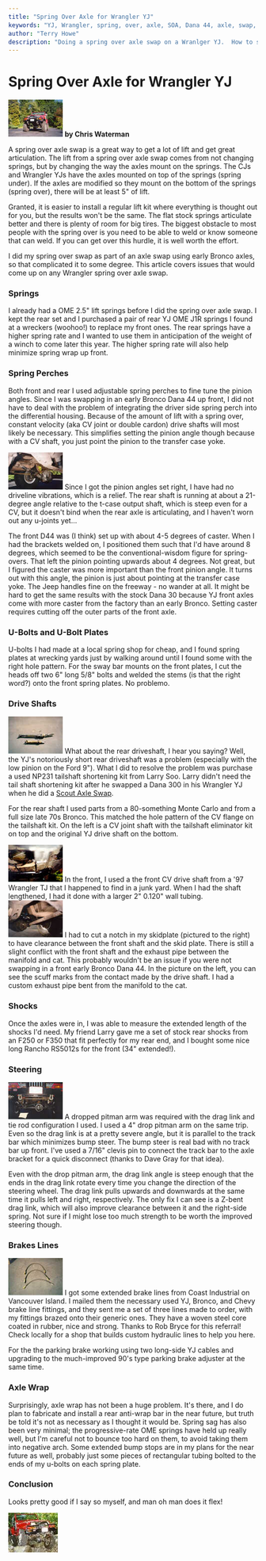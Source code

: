 ```yaml
---
title: "Spring Over Axle for Wrangler YJ"
keywords: "YJ, Wrangler, spring, over, axle, SOA, Dana 44, axle, swap, upgrade, Ford 9"
author: "Terry Howe"
description: "Doing a spring over axle swap on a Wranlger YJ.  How to swap a Dana 44 and Ford 9 inch from an early Bronco into a Jeep Wrangler YJ."
---
```

# Spring Over Axle for Wrangler YJ

[![Yet another view](../../../img/axle/upgrades/fordeb/homedwn_.jpg)](../../../img/axle/upgrades/fordeb/homedwn.jpg)
**by Chris Waterman**

A spring over axle swap is a great way to get a lot of lift and get great articulation. The lift from a spring over axle swap comes from not changing springs, but by changing the way the axles mount on the springs. The CJs and Wrangler YJs have the axles mounted on top of the springs (spring under). If the axles are modified so they mount on the bottom of the springs (spring over), there will be at least 5" of lift.

Granted, it is easier to install a regular lift kit where everything is thought out for you, but the results won't be the same. The flat stock springs articulate better and there is plenty of room for big tires. The biggest obstacle to most people with the spring over is you need to be able to weld or know someone that can weld. If you can get over this hurdle, it is well worth the effort.

I did my spring over swap as part of an axle swap using early Bronco axles, so that complicated it to some degree. This article covers issues that would come up on any Wrangler spring over axle swap.

### Springs

I already had a OME 2.5" lift springs before I did the spring over axle swap. I kept the rear set and I purchased a pair of rear YJ OME J1R springs I found at a wreckers (woohoo!) to replace my front ones. The rear springs have a higher spring rate and I wanted to use them in anticipation of the weight of a winch to come later this year. The higher spring rate will also help minimize spring wrap up front.

### Spring Perches

Both front and rear I used adjustable spring perches to fine tune the pinion angles. Since I was swapping in an early Bronco Dana 44 up front, I did not have to deal with the problem of integrating the driver side spring perch into the differential housing. Because of the amount of lift with a spring over, constant velocity (aka CV joint or double cardon) drive shafts will most likely be necessary. This simplifies setting the pinion angle though because with a CV shaft, you just point the pinion to the transfer case yoke.

[![Rear shock bracket and driveshaft detail](../../../img/axle/upgrades/fordeb/rrshaft_.jpg)](../../../img/axle/upgrades/fordeb/rrshaft.jpg) Since I got the pinion angles set right, I have had no driveline vibrations, which is a relief. The rear shaft is running at about a 21-degree angle relative to the t-case output shaft, which is steep even for a CV, but it doesn't bind when the rear axle is articulating, and I haven't worn out any u-joints yet...

The front D44 was (I think) set up with about 4-5 degrees of caster. When I had the brackets welded on, I positioned them such that I'd have around 8 degrees, which seemed to be the conventional-wisdom figure for spring-overs. That left the pinion pointing upwards about 4 degrees. Not great, but I figured the caster was more important than the front pinion angle. It turns out with this angle, the pinion is just about pointing at the transfer case yoke. The Jeep handles fine on the freeway - no wander at all. It might be hard to get the same results with the stock Dana 30 because YJ front axles come with more caster from the factory than an early Bronco. Setting caster requires cutting off the outer parts of the front axle.

### U-Bolts and U-Bolt Plates

U-bolts I had made at a local spring shop for cheap, and I found spring plates at wrecking yards just by walking around until I found some with the right hole pattern. For the sway bar mounts on the front plates, I cut the heads off two 6" long 5/8" bolts and welded the stems (is that the right word?) onto the front spring plates. No problemo.

### Drive Shafts

[![New (to me) Bronco shaft w/ Currie kit vs old POS YJ shaft](../../../img/axle/upgrades/fordeb/dshafts_.jpg)](../../../img/axle/upgrades/fordeb/dshafts.jpg) What about the rear driveshaft, I hear you saying? Well, the YJ's notoriously short rear driveshaft was a problem (especially with the low pinion on the Ford 9"). What I did to resolve the problem was purchase a used NP231 tailshaft shortening kit from Larry Soo. Larry didn't need the tail shaft shortening kit after he swapped a Dana 300 in his Wrangler YJ when he did a [Scout Axle Swap](/axle/upgrades/ihscout/).

For the rear shaft I used parts from a 80-something Monte Carlo and from a full size late 70s Bronco. This matched the hole pattern of the CV flange on the tailshaft kit. On the left is a CV joint shaft with the tailshaft eliminator kit on top and the original YJ drive shaft on the bottom.

[![Notch cut in skidplate for driveshaft clearance](../../../img/axle/upgrades/fordeb/tcnotch_.jpg)](../../../img/axle/upgrades/fordeb/tcnotch.jpg) In the front, I used a the front CV drive shaft from a '97 Wrangler TJ that I happened to find in a junk yard. When I had the shaft lengthened, I had it done with a larger 2" 0.120" wall tubing. [![Note the scuff marks - a new exhaust pipe is a must](../../../img/axle/upgrades/fordeb/conflct_.jpg)](../../../img/axle/upgrades/fordeb/conflct.jpg) I had to cut a notch in my skidplate (pictured to the right) to have clearance between the front shaft and the skid plate. There is still a slight conflict with the front shaft and the exhaust pipe between the manifold and cat. This probably wouldn't be an issue if you were not swapping in a front early Bronco Dana 44. In the picture on the left, you can see the scuff marks from the contact made by the drive shaft. I had a custom exhaust pipe bent from the manifold to the cat.

### Shocks

Once the axles were in, I was able to measure the extended length of the shocks I'd need. My friend Larry gave me a set of stock rear shocks from an F250 or F350 that fit perfectly for my rear end, and I bought some nice long Rancho RS5012s for the front (34" extended!).

### Steering

[![The track bar and drag link turned out close to parallel](../../../img/axle/upgrades/fordeb/frtdark_.jpg)](../../../img/axle/upgrades/fordeb/frtdark.jpg) A dropped pitman arm was required with the drag link and tie rod configuration I used. I used a 4" drop pitman arm on the same trip. Even so the drag link is at a pretty severe angle, but it is parallel to the track bar which minimizes bump steer. The bump steer is real bad with no track bar up front. I've used a 7/16" clevis pin to connect the track bar to the axle bracket for a quick disconnect (thanks to Dave Gray for that idea).

Even with the drop pitman arm, the drag link angle is steep enough that the ends in the drag link rotate every time you change the direction of the steering wheel. The drag link pulls upwards and downwards at the same time it pulls left and right, respectively. The only fix I can see is a Z-bent drag link, which will also improve clearance between it and the right-side spring. Not sure if I might lose too much strength to be worth the improved steering though.

### Brakes Lines

[![Custom brake lines](../../../img/axle/upgrades/fordeb/brkline_.jpg)](../../../img/axle/upgrades/fordeb/brkline.jpg) I got some extended brake lines from Coast Industrial on Vancouver Island. I mailed them the necessary used YJ, Bronco, and Chevy brake line fittings, and they sent me a set of three lines made to order, with my fittings brazed onto their generic ones. They have a woven steel core coated in rubber, nice and strong. Thanks to Rob Bryce for this referral! Check locally for a shop that builds custom hydraulic lines to help you here.

For the the parking brake working using two long-side YJ cables and upgrading to the much-improved 90's type parking brake adjuster at the same time.

### Axle Wrap

Surprisingly, axle wrap has not been a huge problem. It's there, and I do plan to fabricate and install a rear anti-wrap bar in the near future, but truth be told it's not as necessary as I thought it would be. Spring sag has also been very minimal; the progressive-rate OME springs have held up really well, but I'm careful not to bounce too hard on them, to avoid taking them into negative arch. Some extended bump stops are in my plans for the near future as well, probably just some pieces of rectangular tubing bolted to the ends of my u-bolts on each spring plate.

### Conclusion

Looks pretty good if I say so myself, and man oh man does it flex!

[![Flex](../../../img/axle/upgrades/fordeb/hutflx1_.jpg)](../../../img/axle/upgrades/fordeb/hutflx1.jpg)